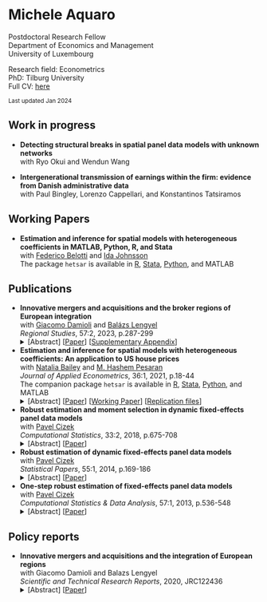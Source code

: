 # Michele Aquaro

Postdoctoral Research Fellow<br />
Department of Economics and Management<br />
University of Luxembourg

Research field: Econometrics<br />
PhD: Tilburg University<br />
Full CV: [here](./aquaro-cv.pdf)<br />

<small>Last updated Jan 2024</small>

## Work in progress

- **Detecting structural breaks in spatial panel data models with unknown networks**<br />
  with
  Ryo Okui and
  Wendun Wang

- **Intergenerational transmission of earnings within the firm: evidence from Danish administrative data**<br />
  with
  Paul Bingley,
  Lorenzo Cappellari,
  and Konstantinos Tatsiramos

## Working Papers

- **Estimation and inference for spatial models with heterogeneous coefficients in MATLAB, Python, R, and Stata**<br/>
  with 
  [Federico Belotti](https://economia.uniroma2.it/faculty/333/belotti-federico) and
  [Ida Johnsson](https://idajohnsson.com/)<br/>
  The package `hetsar` is available in
  [R](https://github.com/maquaro/hetsar),
  [Stata](https://ideas.repec.org/c/boc/bocode/s458926.html),
  [Python](https://pypi.org/project/hetsar/), and
  MATLAB

## Publications

<ul>
  <li>
  <strong>Innovative mergers and acquisitions and the broker regions of European integration</strong><br />
  with 
  <a href="https://orcid.org/0000-0001-8308-8367">Giacomo Damioli</a> and 
  <a href="https://orcid.org/0000-0001-5196-5599">Balázs Lengyel</a><br />
  <em>Regional Studies</em>, 57:2, 2023, p.287-299
  <details>
    <summary>
      [Abstract]
      [<a href="https://doi.org/10.1080/00343404.2021.1998418">Paper</a>]
      [<a href="https://www.tandfonline.com/doi/suppl/10.1080/00343404.2021.1998418">Supplementary Appendix</a>]
    </summary>
    <p>Cross-regional mergers and acquisitions (M&amp;A) transfer control and
    diffuse knowledge across space, which facilitates the integration of business
    systems. We analyse about 40,000 cross-regional acquisitions in Europe
    completed between 2003 and 2017 and distinguish innovative and non-innovative
    M&amp;A. Both types of deals cluster into communities constituted by countries
    or groups of neighbouring countries. However, an increasing proportion of
    deals connect different communities, especially for innovative M&amp;A. More
    populous and richer regions host more acquiring and target companies and thus
    broker communities. Research and development expenditure and skilled human
    capital are additional factors favouring brokerage of regions by attracting
    acquirers.</p>
  </details></li>

  <li>
  <strong>Estimation and inference for spatial models with heterogeneous coefficients: An application to US house prices</strong><br />
  with 
  <a href="https://research.monash.edu/en/persons/natalia-bailey">Natalia Bailey</a> and 
  <a href="http://www.econ.cam.ac.uk/people/emeritus/mhp1">M. Hashem Pesaran</a><br />
  <em>Journal of Applied Econometrics</em>, 36:1, 2021, p.18-44<br />
  The companion package <code>hetsar</code> is available in
  <a href="https://github.com/maquaro/hetsar">R</a>,
  <a href="https://ideas.repec.org/c/boc/bocode/s458926.html">Stata</a>,
  <a href="https://pypi.org/project/hetsar/">Python</a>, and
  MATLAB<br />
  <details>
    <summary>
      [Abstract]
      [<a href="https://doi.org/10.1002/jae.2792">Paper</a>]
      [<a href="https://papers.ssrn.com/sol3/papers.cfm?abstract_id=3352931">Working Paper</a>]
      [<a href="http://qed.econ.queensu.ca/jae/datasets/aquaro001/">Replication files</a>]
    </summary>
    <p>This paper considers the estimation and inference of spatial panel data
    models with heterogeneous spatial lag coefficients, with and without weakly
    exogenous regressors, and subject to heteroskedastic errors. A quasi maximum
    likelihood (QML) estimation procedure is developed and the conditions for
    identification of the spatial coefficients are derived. The QML estimators of
    individual spatial coefficients, as well as their mean group estimators, are
    shown to be consistent and asymptotically normal. Small‐sample properties of
    the proposed estimators are investigated by Monte Carlo simulations and
    results are shown to be in line with the paper's key theoretical findings,
    even for panels with moderate time dimensions and irrespective of the number
    of cross‐section units. A detailed empirical application to US house price
    changes during the 1975–2014 period shows a significant degree of
    heterogeneity in spatiotemporal dynamics over the 338 Metropolitan
    Statistical Areas considered.</p>
  </details></li>

  <li>
  <strong>Robust estimation and moment selection in dynamic fixed-effects panel data models</strong><br />
  with 
  <a href="https://research.tilburguniversity.edu/en/persons/pavel-cizek">Pavel Cizek</a><br />
  <em>Computational Statistics</em>, 33:2, 2018, p.675-708
  <details>
    <summary>
      [Abstract]
      [<a href="https://doi.org/10.1007/s00180-017-0782-7">Paper</a>]
    </summary>
    <p>Considering linear dynamic panel data models with fixed effects,
    existing outlier–robust estimators based on the median ratio of two
    consecutive pairs of first-differenced data are extended to higher-order
    differencing. The estimation procedure is thus based on many pairwise
    differences and their ratios and is designed to combine high precision and
    good robust properties. In particular, the proposed two-step GMM estimator
    based on the corresponding moment equations relies on an innovative
    weighting scheme reflecting both the variance and bias of those moment
    equations, where the bias is assumed to stem from data contamination. To
    estimate the bias, the influence function is derived and evaluated. The
    robust properties of the estimator are characterized both under
    contamination by independent additive outliers and the patches of additive
    outliers. The proposed estimator is additionally compared with existing
    methods by means of Monte Carlo simulations.</p>
  </details>
  </li>

  <li>
  <strong>Robust estimation of dynamic fixed-effects panel data models</strong><br />
  with 
  <a href="https://research.tilburguniversity.edu/en/persons/pavel-cizek">Pavel Cizek</a><br />
  <em>Statistical Papers</em>, 55:1, 2014, p.169-186
  <details>
    <summary>
      [Abstract]
      [<a href="https://doi.org/10.1007/s00362-013-0545-7">Paper</a>]
    </summary>
    <p>This paper extends an existing outlier-robust estimator of linear dynamic
    panel data models with fixed effects, which is based on the median ratio of
    two consecutive pairs of first-order differenced data. To improve its
    precision and robustness properties, a general procedure based on
    higher-order pairwise differences and their ratios is designed. The
    asymptotic distribution of this class of estimators is derived. Further, the
    breakdown point properties are obtained under contamination by independent
    additive outliers and by the patches of additive outliers, and are used to
    select the pairwise differences that do not compromise the robustness
    properties of the procedure. The proposed estimator is additionally compared
    with existing methods by means of Monte Carlo simulations.</p>
  </details>
  </li>

  <li>
  <strong>One-step robust estimation of fixed-effects panel data models</strong><br />
  with
  <a href="https://research.tilburguniversity.edu/en/persons/pavel-cizek">Pavel Cizek</a><br />
  <em>Computational Statistics &amp; Data Analysis</em>, 57:1, 2013, p.536-548
  <details>
    <summary>
      [Abstract]
      [<a href="https://doi.org/10.1016/j.csda.2012.07.003">Paper</a>]
    </summary>
    <p>The panel-data regression models are frequently applied to micro-level
    data, which often suffer from data contamination, erroneous observations, or
    unobserved heterogeneity. Despite the adverse effects of outliers on
    classical estimation methods, there are only a few robust estimation methods
    available for fixed-effects panel data. A new estimation approach based on
    two different data transformations is therefore proposed. Considering several
    robust estimation methods applied to the transformed data, the robust and
    asymptotic properties of the proposed estimators are derived, including their
    breakdown points and asymptotic distributions. The finite-sample performance
    of the existing and proposed methods is compared by means of Monte Carlo
    simulations.</p>
  </details>
  </li>
</ul>

## Policy reports

<ul>
  <li>
  <strong>Innovative mergers and acquisitions and the integration of European regions</strong><br />
  with 
  Giacomo Damioli and Balazs Lengyel<br />
  <em>Scientific and Technical Research Reports</em>, 2020, JRC122436<br />
  <details>
    <summary>
      [Abstract]
      [<a href="http://publications.jrc.ec.europa.eu/repository/handle/JRC122436">Paper</a>]
    </summary>
    <p>Mergers and acquisitions (M&amp;A) entail the substantial reallocation of
    economic activities. When they involve distant acquiring and target
    companies, they transfer control and diffuse knowledge across locations,
    which in turn facilitates the process of the integration of business systems.
    This study aims to understand how cross-regional European M&amp;A facilitate the
    process of European integration. We applied social network analysis and
    regression techniques to a sample of cross-regional acquisitions between 2003
    and 2017. The data allow us to identify whether or not a target company had
    an active patent portfolio at the time of deal completion. Both types of
    deals are highly concentrated in economically more developed regions and
    cluster into communities constituted by countries or groups of neighbouring
    countries. However, a large and increasingly non-trivial proportion of deals
    connect different communities, and to a larger extent for innovative than for
    non-innovative M&amp;A. More populous and richer regions host a disproportionally
    larger number of acquiring and target companies and thus connect fragmented
    communities. The intensity of R&amp;D-related expenditures provides an additional
    factor favouring the connection of fragmented groups of regions by attracting
    technology-seeking acquirers.</p>
  </details>
  </li>
</ul>
